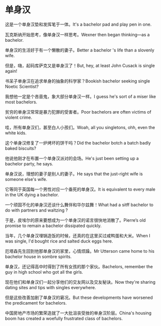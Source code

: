 # 单身汉

<p><span class="chinese">这是一个单身汉垫和发挥笔于一体。</span><span class="english">It's a bachelor pad and play pen in one.</span></p>

<p><span class="chinese">瓦克斯纳开始思考，像单身汉一样思考。</span><span class="english">Wexner then began thinking—as a bachelor.</span></p>

<p><span class="chinese">单身汉的生活好于有一个懒散的妻子。</span><span class="english">Better a bachelor 's life than a slovenly wife.</span></p>

<p><span class="chinese">但是，嗨，起码库萨克又是单身汉了！</span><span class="english">But, hey, at least John Cusack is single again!</span></p>

<p><span class="chinese">书呆子单身汉在追求单身的抽象的科学家？</span><span class="english">Bookish bachelor seeking single Noetic Scientist?</span></p>

<p><span class="chinese">我想他一定是个吝啬鬼，象大部分单身汉一样。</span><span class="english">I guess he's sort of a miser like most bachelors.</span></p>

<p><span class="chinese">贫穷的单身汉常常是暴力犯罪的受害者。</span><span class="english">Poor bachelors are often victims of violent crime.</span></p>

<p><span class="chinese">哇，所有单身汉们，甚至白人小孩们。</span><span class="english">Woah, all you singletons, ohh, even the white kids.</span></p>

<p><span class="chinese">这个单身汉修复了一炉烤坏的饼干吗？</span><span class="english">Did the bachelor botch a batch badly baked biscuits?</span></p>

<p><span class="chinese">他说他刚才在布置一个单身汉派对的会场。</span><span class="english">He's just been setting up a bachelor party, he says.</span></p>

<p><span class="chinese">单身汉说，理想的妻子是别人的妻子。</span><span class="english">He says that the just-right wife is someone else's wife.</span></p>

<p><span class="chinese">它等同于英国每一个男性对应一个垂死的单身汉。</span><span class="english">It is equivalent to every male in the UK dying a bachelor.</span></p>

<p><span class="chinese">一个顽固不化的单身汉还谈什么舞伴和华尔兹舞！</span><span class="english">What had a sitff bachelor to do with partners and waltzing ?</span></p>

<p><span class="chinese">于是，皮埃尔的原来要想成为一个单身汉的诺言很快地消散了。</span><span class="english">Pierre’s old promise to remain a bachelor dissipated quickly.</span></p>

<p><span class="chinese">当年，几个单身汉埋锅造饭的时候，还真的在这里买过咸鸭蛋和大米。</span><span class="english">When I was single, I'd bought rice and salted duck eggs here.</span></p>

<p><span class="chinese">厄塔森先生回到他那单身汉的家里，心情烦躁。</span><span class="english">Mr Utterson came home to his bachelor house in sombre spirits.</span></p>

<p><span class="chinese">单身汉，还记得高中时得到了所有女孩的那个家伙。</span><span class="english">Bachelors, remember the guy in high school who got all the girls.</span></p>

<p><span class="chinese">现在他们和单身汉们一起分享他们的交友网以及交友秘诀。</span><span class="english">Now they're sharing dating sites and tips with singles everywhere.</span></p>

<p><span class="chinese">但是这些改善加剧了单身汉的窘况。</span><span class="english">But these developments have worsened the predicament for bachelors.</span></p>

<p><span class="chinese">中国房地产市场的繁荣造就了一大批沮丧受挫的单身汉阶层。</span><span class="english">China's housing boom has created a woefully frustrated class of bachelors.</span></p>

